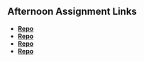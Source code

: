 ## Afternoon Assignment Links

* **[Repo](https://github.com/partypete92/fs-journal)**
* **[Repo](https://github.com/partypete92/<ASSIGNMENT_REPO>)**
* **[Repo](https://github.com/partypete92/<ASSIGNMENT_REPO>)**
* **[Repo](https://github.com/partypete92/<ASSIGNMENT_REPO>)**
